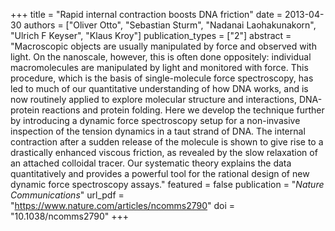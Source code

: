 +++
title = "Rapid internal contraction boosts DNA friction"
date = 2013-04-30
authors = ["Oliver Otto", "Sebastian Sturm", "Nadanai Laohakunakorn", "Ulrich F Keyser", "Klaus Kroy"]
publication_types = ["2"]
abstract = "Macroscopic objects are usually manipulated by force and observed with light. On the nanoscale, however, this is often done oppositely: individual macromolecules are manipulated by light and monitored with force. This procedure, which is the basis of single-molecule force spectroscopy, has led to much of our quantitative understanding of how DNA works, and is now routinely applied to explore molecular structure and interactions, DNA-protein reactions and protein folding. Here we develop the technique further by introducing a dynamic force spectroscopy setup for a non-invasive inspection of the tension dynamics in a taut strand of DNA. The internal contraction after a sudden release of the molecule is shown to give rise to a drastically enhanced viscous friction, as revealed by the slow relaxation of an attached colloidal tracer. Our systematic theory explains the data quantitatively and provides a powerful tool for the rational design of new dynamic force spectroscopy assays."
featured = false
publication = "*Nature Communications*"
url_pdf = "https://www.nature.com/articles/ncomms2790"
doi = "10.1038/ncomms2790"
+++


